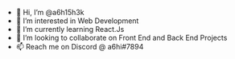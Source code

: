 - 👋 Hi, I’m @a6h15h3k
- 👀 I’m interested in Web Development
- 🌱 I’m currently learning React.Js
- 💞️ I’m looking to collaborate on Front End and Back End Projects
- 📫 Reach me on Discord @ a6hi#7894

<!---
a6h15h3k/a6h15h3k is a ✨ special ✨ repository because its `README.md` (this file) appears on your GitHub profile.
You can click the Preview link to take a look at your changes.
--->
